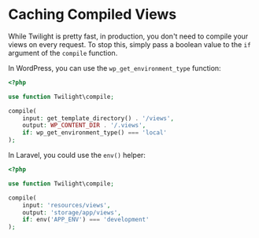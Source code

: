 # Caching Compiled Views

While Twilight is pretty fast, in production, you don't need to compile your views on every request. To stop this, simply pass a boolean value to the `if` argument of the `compile` function.

In WordPress, you can use the `wp_get_environment_type` function:

```php
<?php

use function Twilight\compile;

compile(
    input: get_template_directory() . '/views',
    output: WP_CONTENT_DIR . '/.views',
    if: wp_get_environment_type() === 'local'
);
```

In Laravel, you could use the `env()` helper:

```php
<?php

use function Twilight\compile;

compile(
    input: 'resources/views',
    output: 'storage/app/views',
    if: env('APP_ENV') === 'development'
);
```